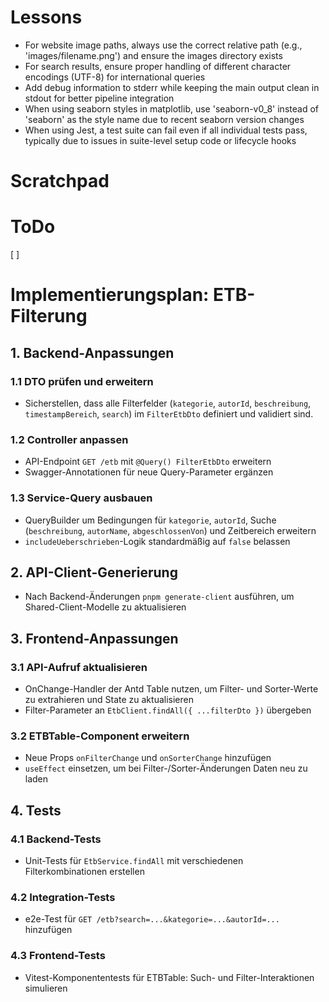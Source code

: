 # Lessons

- For website image paths, always use the correct relative path (e.g., 'images/filename.png') and ensure the images directory exists
- For search results, ensure proper handling of different character encodings (UTF-8) for international queries
- Add debug information to stderr while keeping the main output clean in stdout for better pipeline integration
- When using seaborn styles in matplotlib, use 'seaborn-v0_8' instead of 'seaborn' as the style name due to recent seaborn version changes
- When using Jest, a test suite can fail even if all individual tests pass, typically due to issues in suite-level setup code or lifecycle hooks

# Scratchpad

# ToDo
[ ] 

# Implementierungsplan: ETB-Filterung

## 1. Backend-Anpassungen

### 1.1 DTO prüfen und erweitern
- Sicherstellen, dass alle Filterfelder (`kategorie`, `autorId`, `beschreibung`, `timestampBereich`, `search`) im `FilterEtbDto` definiert und validiert sind.

### 1.2 Controller anpassen
- API-Endpoint `GET /etb` mit `@Query() FilterEtbDto` erweitern
- Swagger-Annotationen für neue Query-Parameter ergänzen

### 1.3 Service-Query ausbauen
- QueryBuilder um Bedingungen für `kategorie`, `autorId`, Suche (`beschreibung`, `autorName`, `abgeschlossenVon`) und Zeitbereich erweitern
- `includeUeberschrieben`-Logik standardmäßig auf `false` belassen

## 2. API-Client-Generierung

- Nach Backend-Änderungen `pnpm generate-client` ausführen, um Shared-Client-Modelle zu aktualisieren

## 3. Frontend-Anpassungen

### 3.1 API-Aufruf aktualisieren
- OnChange-Handler der Antd Table nutzen, um Filter- und Sorter-Werte zu extrahieren und State zu aktualisieren
- Filter-Parameter an `EtbClient.findAll({ ...filterDto })` übergeben

### 3.2 ETBTable-Component erweitern
- Neue Props `onFilterChange` und `onSorterChange` hinzufügen
- `useEffect` einsetzen, um bei Filter-/Sorter-Änderungen Daten neu zu laden

## 4. Tests

### 4.1 Backend-Tests
- Unit-Tests für `EtbService.findAll` mit verschiedenen Filterkombinationen erstellen

### 4.2 Integration-Tests
- e2e-Test für `GET /etb?search=...&kategorie=...&autorId=...` hinzufügen

### 4.3 Frontend-Tests
- Vitest-Komponententests für ETBTable: Such- und Filter-Interaktionen simulieren 